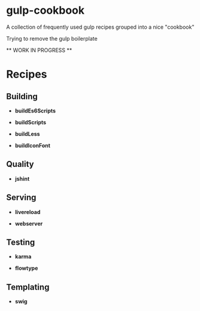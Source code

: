 # gulp-cookbook
A collection of frequently used gulp recipes grouped into a nice "cookbook"

Trying to remove the gulp boilerplate
 
 
** WORK IN PROGRESS **
 
# Recipes
 
## Building

- **buildEs6Scripts**

- **buildScripts**

- **buildLess**

- **buildIconFont**

## Quality

- **jshint**

## Serving

- **livereload**

- **webserver**

## Testing

- **karma**

- **flowtype**

## Templating

- **swig**